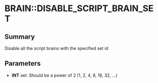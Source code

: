 # BRAIN::DISABLE_SCRIPT_BRAIN_SET

## Summary
Disable all the script brains with the specified set id

## Parameters
* **INT** set: Should be a power of 2 (1, 2, 4, 8, 16, 32, ...)